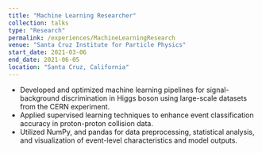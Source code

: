 ```yaml
---
title: "Machine Learning Researcher"
collection: talks
type: "Research"
permalink: /experiences/MachineLearningResearch
venue: "Santa Cruz Institute for Particle Physics"
start_date: 2021-03-06
end_date: 2021-06-05
location: "Santa Cruz, California"
---
```


-  Developed and optimized machine learning pipelines for signal-background discrimination in Higgs boson using large-scale datasets from the CERN experiment.
-  Applied supervised learning techniques to enhance event classification accuracy in proton-proton collision data.
-  Utilized NumPy, and pandas for data preprocessing, statistical analysis, and visualization of event-level characteristics and model outputs.